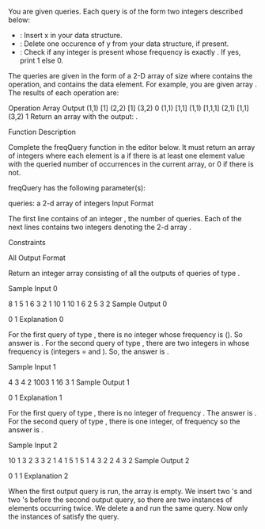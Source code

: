 You are given  queries. Each query is of the form two integers described below:
-  : Insert x in your data structure.
-  : Delete one occurence of y from your data structure, if present.
-  : Check if any integer is present whose frequency is exactly . If yes, print 1 else 0.

The queries are given in the form of a 2-D array  of size  where  contains the operation, and  contains the data element. For example, you are given array . The results of each operation are:

Operation   Array   Output
(1,1)       [1]
(2,2)       [1]
(3,2)                   0
(1,1)       [1,1]
(1,1)       [1,1,1]
(2,1)       [1,1]
(3,2)                   1
Return an array with the output: .

Function Description

Complete the freqQuery function in the editor below. It must return an array of integers where each element is a  if there is at least one element value with the queried number of occurrences in the current array, or 0 if there is not.

freqQuery has the following parameter(s):

queries: a 2-d array of integers
Input Format

The first line contains of an integer , the number of queries.
Each of the next  lines contains two integers denoting the 2-d array .

Constraints

All 
Output Format

Return an integer array consisting of all the outputs of queries of type .

Sample Input 0

8
1 5
1 6
3 2
1 10
1 10
1 6
2 5
3 2
Sample Output 0

0
1
Explanation 0

For the first query of type , there is no integer whose frequency is  (). So answer is .
For the second query of type , there are two integers in  whose frequency is  (integers =  and ). So, the answer is .

Sample Input 1

4
3 4
2 1003
1 16
3 1
Sample Output 1

0
1
Explanation 1

For the first query of type , there is no integer of frequency . The answer is .
For the second query of type , there is one integer,  of frequency  so the answer is .

Sample Input 2

10
1 3
2 3
3 2
1 4
1 5
1 5
1 4
3 2
2 4
3 2
Sample Output 2

0
1
1
Explanation 2

When the first output query is run, the array is empty. We insert two 's and two 's before the second output query,  so there are two instances of elements occurring twice. We delete a  and run the same query. Now only the instances of  satisfy the query.